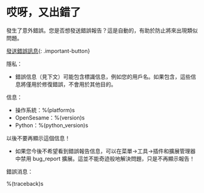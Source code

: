 # 哎呀，又出錯了

發生了意外錯誤。您是否想發送錯誤報告？這是自動的，有助於防止將來出現類似問題。

[發送錯誤訊息](opensesame://event.bug_report_send){: .important-button}

隱私：

- 錯誤信息（見下文）可能包含標識信息，例如您的用戶名。如果包含，這些信息將僅用於修復錯誤，不會用於其他目的。

信息：

- 操作系統：%(platform)s
- OpenSesame：%(version)s
- Python：%(python_version)s

以後不要再顯示這個信息！

- 如果您今後不希望看到錯誤報告信息，可以在菜單→工具→插件和擴展管理器中禁用 bug_report 擴展。這並不能奇迹般地解決問題，只是不再顯示報告！

錯誤消息：

%(traceback)s